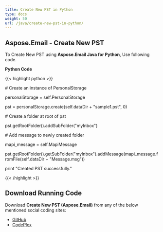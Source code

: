 ```yaml
---
title: Create New PST in Python
type: docs
weight: 50
url: /java/create-new-pst-in-python/
---
```


## **Aspose.Email - Create New PST**
To Create New PST using **Aspose.Email Java for Python**, Use following code.

**Python Code**

{{< highlight python >}}



\# Create an instance of PersonalStorage

personalStorage = self.PersonalStorage

pst = personalStorage.create(self.dataDir + "sample1.pst", 0)

\# Create a folder at root of pst

pst.getRootFolder().addSubFolder("myInbox")

\# Add message to newly created folder

mapi_message = self.MapiMessage

pst.getRootFolder().getSubFolder("myInbox").addMessage(mapi_message.fromFile(self.dataDir + "Message.msg"))

print "Created PST successfully."

{{< /highlight >}}
## **Download Running Code**
Download **Create New PST (Aspose.Email)** from any of the below mentioned social coding sites:

- [GitHub](https://github.com/aspose-email/Aspose.Email-for-Java/releases/tag/Aspose.Email_Java_for_Python-v1.0)
- [CodePlex](http://asposeemailjavapython.codeplex.com/releases/)
